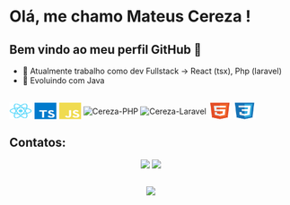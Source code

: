 # Olá, me chamo Mateus Cereza ! 
## Bem vindo ao meu perfil GitHub 👋


- 🔭 Atualmente trabalho como dev Fullstack -> React (tsx), Php (laravel)
- 🌱 Evoluindo com Java

<div style="display: inline_block"><br>
  <img align="center" alt="Cereza-React" height="30" width="40" src="https://raw.githubusercontent.com/devicons/devicon/master/icons/react/react-original.svg">
  <img align="center" alt="Cereza-Ts" height="30" width="40" src="https://raw.githubusercontent.com/devicons/devicon/master/icons/typescript/typescript-plain.svg">
  <img align="center" alt="Cereza-Js" height="30" width="40" src="https://raw.githubusercontent.com/devicons/devicon/master/icons/javascript/javascript-plain.svg">
  <img align="center" alt="Cereza-PHP" height="30" width="40" src="https://cdn.jsdelivr.net/gh/devicons/devicon@latest/icons/php/php-original.svg" />
  <img align="center" alt="Cereza-Laravel" height="30" width="40" src="https://cdn.jsdelivr.net/gh/devicons/devicon@latest/icons/laravel/laravel-original.svg" />
  <img align="center" alt="Cereza-HTML" height="30" width="40" src="https://raw.githubusercontent.com/devicons/devicon/master/icons/html5/html5-original.svg">
  <img align="center" alt="Cereza-CSS" height="30" width="40" src="https://raw.githubusercontent.com/devicons/devicon/master/icons/css3/css3-original.svg">
</div>

## Contatos:

<div align="center" dir="auto">
<a href = "mailto:cerezabusiness0@gmail.com"><img loading="lazy" src="https://img.shields.io/badge/Gmail-D14836?style=for-the-badge&logo=gmail&logoColor=white" target="_blank"></a>
<a href="https://www.linkedin.com/in/mateus-cereza-438242184" target="_blank"><img loading="lazy" src="https://img.shields.io/badge/-LinkedIn-%230077B5?style=for-the-badge&logo=linkedin&logoColor=white" target="_blank"></a>   
</div>

##

<div align="center" dir="auto">
<a href="https://github.com/MateusCereza">
<!-- <img loading="lazy" height="180em" src="https://github-readme-stats-taupe-ten-20.vercel.app/api?username=MateusCereza&show_icons=true&include_all_commits=true&count_private=true&theme=codeSTACKr"/> -->
  <img loading="lazy" height="180em" src="https://github-readme-stats-v418.vercel.app/api?theme=codeSTACKr&include_all_commits=true&count_private=true&username=MateusCereza&show_icons=true"/>
<!-- <img loading="lazy" height="180em" src="https://github-readme-stats-taupe-ten-20.vercel.app/api/top-langs/?username=MateusCereza&layout=compact&langs_count=7&theme=codeSTACKr"/> -->
</div>
